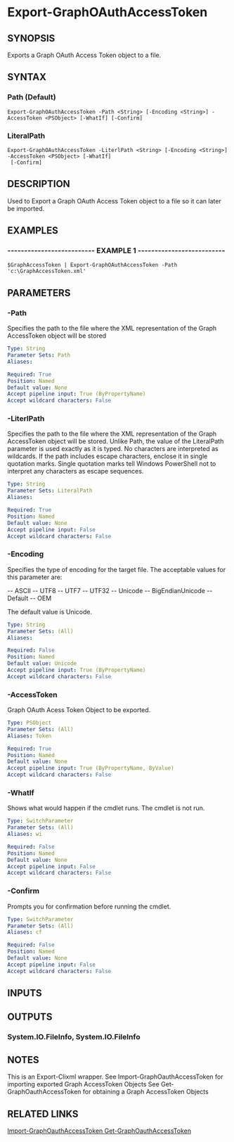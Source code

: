 # Export-GraphOAuthAccessToken

## SYNOPSIS
Exports a Graph OAuth Access Token object to a file.

## SYNTAX

### Path (Default)
```
Export-GraphOAuthAccessToken -Path <String> [-Encoding <String>] -AccessToken <PSObject> [-WhatIf] [-Confirm]
```

### LiteralPath
```
Export-GraphOAuthAccessToken -LiterlPath <String> [-Encoding <String>] -AccessToken <PSObject> [-WhatIf]
 [-Confirm]
```

## DESCRIPTION
Used to Export a Graph OAuth Access Token object to a file so it can later be imported.

## EXAMPLES

### -------------------------- EXAMPLE 1 --------------------------
```
$GraphAccessToken | Export-GraphOAuthAccessToken -Path 'c:\GraphAccessToken.xml'
```

## PARAMETERS

### -Path
Specifies the path to the file where the XML representation of the Graph AccessToken object will be stored

```yaml
Type: String
Parameter Sets: Path
Aliases: 

Required: True
Position: Named
Default value: None
Accept pipeline input: True (ByPropertyName)
Accept wildcard characters: False
```

### -LiterlPath
Specifies the path to the file where the XML representation of the Graph AccessToken object will be stored.
Unlike Path, the value of the LiteralPath parameter is used exactly as it is typed.
No characters are interpreted as wildcards.
If the path includes escape characters, enclose it in single quotation marks.
Single quotation marks tell Windows PowerShell not to interpret any characters as escape sequences.

```yaml
Type: String
Parameter Sets: LiteralPath
Aliases: 

Required: True
Position: Named
Default value: None
Accept pipeline input: False
Accept wildcard characters: False
```

### -Encoding
Specifies the type of encoding for the target file.
The acceptable values for this parameter are:

-- ASCII
-- UTF8
-- UTF7
-- UTF32
-- Unicode
-- BigEndianUnicode
-- Default
-- OEM

The default value is Unicode.

```yaml
Type: String
Parameter Sets: (All)
Aliases: 

Required: False
Position: Named
Default value: Unicode
Accept pipeline input: True (ByPropertyName)
Accept wildcard characters: False
```

### -AccessToken
Graph OAuth Acess Token Object to be exported.

```yaml
Type: PSObject
Parameter Sets: (All)
Aliases: Token

Required: True
Position: Named
Default value: None
Accept pipeline input: True (ByPropertyName, ByValue)
Accept wildcard characters: False
```

### -WhatIf
Shows what would happen if the cmdlet runs.
The cmdlet is not run.

```yaml
Type: SwitchParameter
Parameter Sets: (All)
Aliases: wi

Required: False
Position: Named
Default value: None
Accept pipeline input: False
Accept wildcard characters: False
```

### -Confirm
Prompts you for confirmation before running the cmdlet.

```yaml
Type: SwitchParameter
Parameter Sets: (All)
Aliases: cf

Required: False
Position: Named
Default value: None
Accept pipeline input: False
Accept wildcard characters: False
```

## INPUTS

## OUTPUTS

### System.IO.FileInfo, System.IO.FileInfo

## NOTES
This is an Export-Clixml wrapper.
See Import-GraphOauthAccessToken for importing exported Graph AccessToken Objects
See Get-GraphOauthAccessToken for obtaining a Graph AccessToken Objects

## RELATED LINKS

[Import-GraphOauthAccessToken
Get-GraphOauthAccessToken]()

